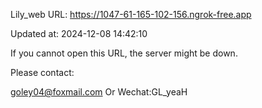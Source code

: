 Lily_web URL: https://1047-61-165-102-156.ngrok-free.app

Updated at: 2024-12-08 14:42:10

If you cannot open this URL, the server might be down.

Please contact: 

goley04@foxmail.com Or Wechat:GL_yeaH
